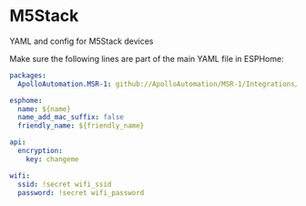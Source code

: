 # M5Stack
YAML and config for M5Stack devices


Make sure the following lines are part of the main YAML file in ESPHome:

```yaml
packages:
  ApolloAutomation.MSR-1: github://ApolloAutomation/MSR-1/Integrations/ESPHome/MSR-1.yaml

esphome:
  name: ${name}
  name_add_mac_suffix: false
  friendly_name: ${friendly_name}

api:
  encryption:
    key: changeme

wifi:
  ssid: !secret wifi_ssid
  password: !secret wifi_password

```
